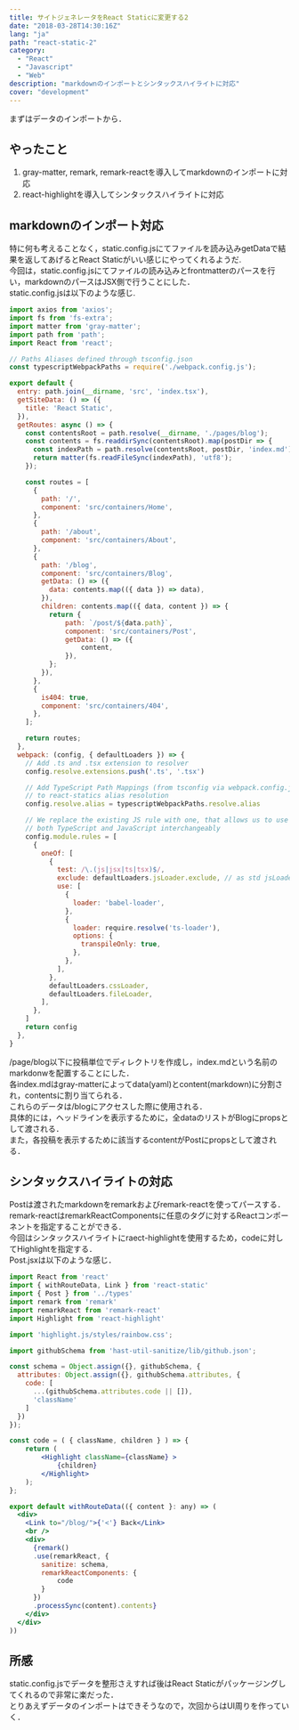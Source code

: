 ```yaml
---
title: サイトジェネレータをReact Staticに変更する2
date: "2018-03-28T14:30:16Z"
lang: "ja"
path: "react-static-2"
category:
  - "React"
  - "Javascript"
  - "Web"
description: "markdownのインポートとシンタックスハイライトに対応"
cover: "development"
---
```

まずはデータのインポートから．

## やったこと

1. gray-matter, remark, remark-reactを導入してmarkdownのインポートに対応
1. react-highlightを導入してシンタックスハイライトに対応　

## markdownのインポート対応
特に何も考えることなく，static.config.jsにてファイルを読み込みgetDataで結果を返してあげるとReact Staticがいい感じにやってくれるようだ.  
今回は，static.config.jsにてファイルの読み込みとfrontmatterのパースを行い，markdownのパースはJSX側で行うことにした．  
static.config.jsは以下のような感じ.

```javascript
import axios from 'axios';
import fs from 'fs-extra';
import matter from 'gray-matter';
import path from 'path';
import React from 'react';

// Paths Aliases defined through tsconfig.json
const typescriptWebpackPaths = require('./webpack.config.js');

export default {
  entry: path.join(__dirname, 'src', 'index.tsx'),
  getSiteData: () => ({
    title: 'React Static',
  }),
  getRoutes: async () => {
    const contentsRoot = path.resolve(__dirname, './pages/blog');
    const contents = fs.readdirSync(contentsRoot).map(postDir => {
      const indexPath = path.resolve(contentsRoot, postDir, 'index.md');
      return matter(fs.readFileSync(indexPath), 'utf8');
    });

    const routes = [
      {
        path: '/',
        component: 'src/containers/Home',
      },
      {
        path: '/about',
        component: 'src/containers/About',
      },
      {
        path: '/blog',
        component: 'src/containers/Blog',
        getData: () => ({
          data: contents.map(({ data }) => data),
        }),
        children: contents.map(({ data, content }) => {
          return {
              path: `/post/${data.path}`,
              component: 'src/containers/Post',
              getData: () => ({
                  content,
              }),
          };
        }),
      },
      {
        is404: true,
        component: 'src/containers/404',
      },
    ];

    return routes;
  },
  webpack: (config, { defaultLoaders }) => {
    // Add .ts and .tsx extension to resolver
    config.resolve.extensions.push('.ts', '.tsx')

    // Add TypeScript Path Mappings (from tsconfig via webpack.config.js)
    // to react-statics alias resolution
    config.resolve.alias = typescriptWebpackPaths.resolve.alias

    // We replace the existing JS rule with one, that allows us to use
    // both TypeScript and JavaScript interchangeably
    config.module.rules = [
      {
        oneOf: [
          {
            test: /\.(js|jsx|ts|tsx)$/,
            exclude: defaultLoaders.jsLoader.exclude, // as std jsLoader exclude
            use: [
              {
                loader: 'babel-loader',
              },
              {
                loader: require.resolve('ts-loader'),
                options: {
                  transpileOnly: true,
                },
              },
            ],
          },
          defaultLoaders.cssLoader,
          defaultLoaders.fileLoader,
        ],
      },
    ]
    return config
  },
}
```

/page/blog以下に投稿単位でディレクトリを作成し，index.mdという名前のmarkdonwを配置することにした．  
各index.mdはgray-matterによってdata(yaml)とcontent(markdown)に分割され，contentsに割り当てられる．  
これらのデータは/blogにアクセスした際に使用される．   
具体的には，ヘッドラインを表示するために，全dataのリストがBlogにpropsとして渡される．  
また，各投稿を表示するために該当するcontentがPostにpropsとして渡される．

## シンタックスハイライトの対応
Postは渡されたmarkdownをremarkおよびremark-reactを使ってパースする．  
remark-reactはremarkReactComponentsに任意のタグに対するReactコンポーネントを指定することができる．  
今回はシンタックスハイライトにraect-highlightを使用するため，codeに対してHighlightを指定する．  
Post.jsxは以下のような感じ．

```jsx
import React from 'react'
import { withRouteData, Link } from 'react-static'
import { Post } from '../types'
import remark from 'remark'
import remarkReact from 'remark-react'
import Highlight from 'react-highlight'

import 'highlight.js/styles/rainbow.css';

import githubSchema from 'hast-util-sanitize/lib/github.json';

const schema = Object.assign({}, githubSchema, {
  attributes: Object.assign({}, githubSchema.attributes, {
    code: [
      ...(githubSchema.attributes.code || []),
      'className'
    ]
  })
});

const code = ( { className, children } ) => {
    return (
        <Highlight className={className} >
            {children}
        </Highlight>
    );
};

export default withRouteData(({ content }: any) => (
  <div>
    <Link to="/blog/">{'<'} Back</Link>
    <br />
    <div>
      {remark()
      .use(remarkReact, {
        sanitize: schema,
        remarkReactComponents: {
            code
        }
      })
      .processSync(content).contents}
    </div>
  </div>
))
```

## 所感
static.config.jsでデータを整形さえすれば後はReact Staticがパッケージングしてくれるので非常に楽だった．  
とりあえずデータのインポートはできそうなので，次回からはUI周りを作っていく．
